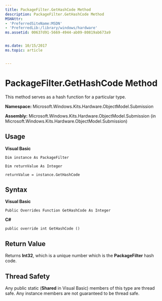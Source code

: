 ```yaml
---
title: PackageFilter.GetHashCode Method
description: PackageFilter.GetHashCode Method
MSHAttr:
- 'PreferredSiteName:MSDN'
- 'PreferredLib:/library/windows/hardware'
ms.assetid: 00637d91-5669-4944-ab09-80819ab673a9


ms.date: 10/15/2017
ms.topic: article


---
```


# PackageFilter.GetHashCode Method


This method serves as a hash function for a particular type.

**Namespace:** Microsoft.Windows.Kits.Hardware.ObjectModel.Submission

**Assembly:** Microsoft.Windows.Kits.Hardware.ObjectModel.Submission (in Microsoft.Windows.Kits.Hardware.ObjectModel.Submission)

## <span id="Usage"></span><span id="usage"></span><span id="USAGE"></span>Usage


**Visual Basic**

`Dim instance As PackageFilter`

`Dim returnValue As Integer`

`returnValue = instance.GetHashCode`

## <span id="Syntax"></span><span id="syntax"></span><span id="SYNTAX"></span>Syntax


**Visual Basic**

`Public Overrides Function GetHashCode As Integer`

**C#**

`public override int GetHashCode ()`

## <span id="Return_Value"></span><span id="return_value"></span><span id="RETURN_VALUE"></span>Return Value


Returns **Int32**, which is a unique number which is the **PackageFilter** hash code.

## <span id="Thread_Safety"></span><span id="thread_safety"></span><span id="THREAD_SAFETY"></span>Thread Safety


Any public static (**Shared** in Visual Basic) members of this type are thread safe. Any instance members are not guaranteed to be thread safe.

 

 






